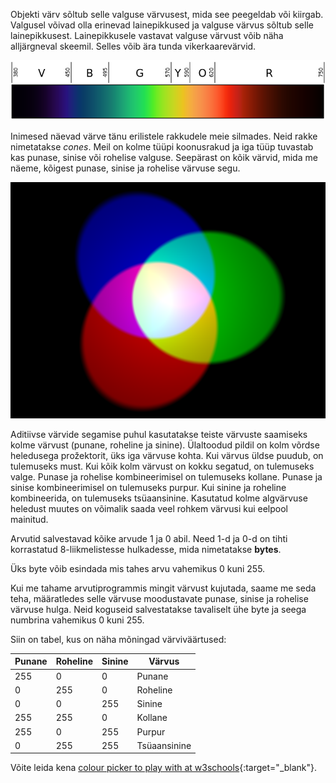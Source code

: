 Objekti värv sõltub selle valguse värvusest, mida see peegeldab või kiirgab. Valgusel võivad olla erinevad lainepikkused ja valguse värvus sõltub selle lainepikkusest. Lainepikkusele vastavat valguse värvust võib näha alljärgneval skeemil. Selles võib ära tunda vikerkaarevärvid.

![Nähtava valguse spekter](images/linear-visible-spectrum.png)

Inimesed näevad värve tänu erilistele rakkudele meie silmades. Neid rakke nimetatakse *cones*. Meil on kolme tüüpi koonusrakud ja iga tüüp tuvastab kas punase, sinise või rohelise valguse. Seepärast on kõik värvid, mida me näeme, kõigest punase, sinise ja rohelise värvuse segu.

![Aditiivne värvide segamine](images/additive-colour-mixing.png)

Aditiivse värvide segamise puhul kasutatakse teiste värvuste saamiseks kolme värvust (punane, roheline ja sinine). Ülaltoodud pildil on kolm võrdse heledusega prožektorit, üks iga värvuse kohta. Kui värvus üldse puudub, on tulemuseks must. Kui kõik kolm värvust on kokku segatud, on tulemuseks valge. Punase ja rohelise kombineerimisel on tulemuseks kollane. Punase ja sinise kombineerimisel on tulemuseks purpur. Kui sinine ja roheline kombineerida, on tulemuseks tsüaansinine. Kasutatud kolme algvärvuse heledust muutes on võimalik saada veel rohkem värvusi kui eelpool mainitud.

Arvutid salvestavad kõike arvude 1 ja 0 abil. Need 1-d ja 0-d on tihti korrastatud 8-liikmelistesse hulkadesse, mida nimetatakse **bytes**.

Üks byte võib esindada mis tahes arvu vahemikus 0 kuni 255.

Kui me tahame arvutiprogrammis mingit värvust kujutada, saame me seda teha, määratledes selle värvuse moodustavate punase, sinise ja rohelise värvuse hulga. Neid koguseid salvestatakse tavaliselt ühe byte ja seega numbrina vahemikus 0 kuni 255.

Siin on tabel, kus on näha mõningad värviväärtused:

| Punane | Roheline | Sinine | Värvus       |
| ------ | -------- | ------ | ------------ |
| 255    | 0        | 0      | Punane       |
| 0      | 255      | 0      | Roheline     |
| 0      | 0        | 255    | Sinine       |
| 255    | 255      | 0      | Kollane      |
| 255    | 0        | 255    | Purpur       |
| 0      | 255      | 255    | Tsüaansinine |

Võite leida kena [colour picker to play with at w3schools](https://www.w3schools.com/colors/colors_rgb.asp){:target="_blank"}.